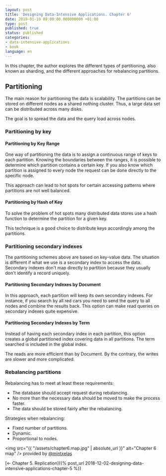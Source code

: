 ```yaml
---
layout: post
title: 'Designing Data-Intensive Applications. Chapter 6'
date: 2019-01-19 09:00:00.000000000 +01:00
type: post
published: true 
status: published
categories:
- data-intensive-applications
- book
language: en
---
```


In this chapter, the author explores the different types of partitioning, also known as sharding, and the different approaches for rebalancing partitions.

## Partitioning

The main reason for partitioning the data is scalability. The partitions can be stored on different nodes as a shared nothing cluster. Thus, a large data set can be distributed across many disks. 

The goal is to spread the data and the query load across nodes.

### Partitioning by key

#### Partitioning by Key Range

One way of partitioning the data is to assign a continuous range of keys to each partition. Knowing the boundaries between the ranges, it is possible to determine which partition contains a certain key. If you also know which partition is assigned to every node the request can be done directly to the specific node.

This approach can lead to hot spots for certain accessing patterns where partitions are not well balanced.

#### Partitioning by Hash of Key

To solve the problem of hot spots many distributed data stores use a hash function to determine the partition for a given key.

This technique is a good choice to distribute keys accordingly among the partitions.

### Partitioning secondary indexes

The partitioning schemes above are based on key-value data. The situation is different if what we use is a secondary index to access the data. Secondary indexes don't map directly to partition because they usually don't identify a record uniquely. 

#### Partitioning Secondary Indexes by Document

In this approach, each partition will keep its own secondary indexes. For instance, if you search by all red cars you need to send the query to all nodes and combine the results back.
This option can make read queries on secondary indexes quite expensive.

#### Partitioning Secondary Indexes by Term

Instead of having each secondary index in each partition, this option creates a global partitioned index covering data in all partitions. The term searched is included in the global index.

The reads are more efficient than by Document. By the contrary, the writes are slower and more complicated.


### Rebalancing partitions

Rebalancing has to meet at least these requirements:

- The database should accept request during rebalancing.
- No more than the necessary data should be moved to make the process faster. 
- The data should be stored fairly after the rebalancing.

Strategies when rebalancing:

- Fixed number of partitions.
- Dynamic.
- Proportional to nodes.




<img src="{{ "/assets/chapter6.map.jpg" | absolute_url }}" alt="Chapter 6 map" />
provided by <a href="https://twitter.com/mintxelas" target="_blank">@mintxelas</a>

[<- Chapter 5. Replication]({% post_url 2018-12-02-designing-data-intensive-applications-chapter-5 %})